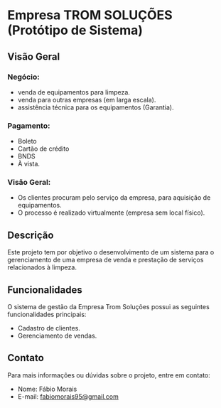 # Empresa TROM SOLUÇÕES (Protótipo de Sistema)

## Visão Geral
### Negócio:
- venda de equipamentos para limpeza.
- venda para outras empresas (em larga escala).
- assistência técnica para os equipamentos (Garantia).

### Pagamento:
- Boleto
- Cartão de crédito
- BNDS
- À vista.

### Visão Geral:
- Os clientes procuram pelo serviço da empresa, para aquisição de equipamentos.
- O processo é realizado virtualmente (empresa sem local físico).

## Descrição
Este projeto tem por objetivo o desenvolvimento de um sistema para o gerenciamento de uma empresa de venda e prestação de serviços relacionados à limpeza.

## Funcionalidades
O sistema de gestão da Empresa Trom Soluções possui as seguintes funcionalidades principais:
- Cadastro de clientes.
- Gerenciamento de vendas.

## Contato
Para mais informações ou dúvidas sobre o projeto, entre em contato:

- Nome: Fábio Morais
- E-mail: fabiomorais95@gmail.com
